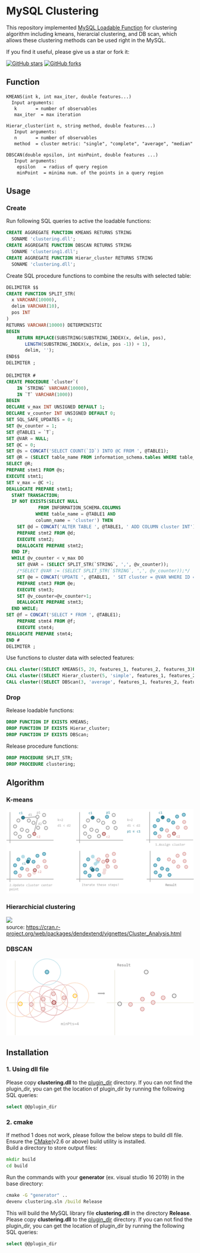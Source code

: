 # MySQL Clustering
This repository implemented [MySQL Loadable Function](https://dev.mysql.com/doc/extending-mysql/8.0/en/adding-loadable-function.html) for clustering algorithm including kmeans, hierarcial clustering, and DB scan, which allows these clustering methods can be used right in the MySQL.

If you find it useful, please give us a star or fork it:

[![GitHub stars](https://img.shields.io/github/stars/curzon01/MySQL-clustering.svg?style=social&label=Star)](https://github.com/Dawson-ma/MySQL-clustering/stargazers) [![GitHub forks](https://img.shields.io/github/forks/curzon01/MySQL-clustering.svg?style=social&label=Fork)](https://github.com/Dawson-ma/MySQL-clustering/network)

## Function
```
KMEANS(int k, int max_iter, double features...)
  Input arguments:
   k       = number of observables
   max_iter  = max iteration
```
```
Hierar_cluster(int n, string method, double features...)
   Input arguments:
   n       = number of observables
   method  = cluster metric: "single", "complete", "average", "median"
```
```
DBSCAN(double epsilon, int minPoint, double features ...)
   Input arguments:
    epsilon   = radius of query region
    minPoint  = minima num. of the points in a query region
```

## Usage
### Create
Run following SQL queries to active the loadable functions:
```SQL
CREATE AGGREGATE FUNCTION KMEANS RETURNS STRING
  SONAME 'clustering.dll';
CREATE AGGREGATE FUNCTION DBSCAN RETURNS STRING
  SONAME 'clustering1.dll';
CREATE AGGREGATE FUNCTION Hierar_cluster RETURNS STRING
  SONAME 'clustering.dll';
```
Create SQL procedure functions to combine the results with selected table:
```SQL
DELIMITER $$
CREATE FUNCTION SPLIT_STR(
  x VARCHAR(10000),
  delim VARCHAR(10),
  pos INT
)
RETURNS VARCHAR(10000) DETERMINISTIC
BEGIN 
    RETURN REPLACE(SUBSTRING(SUBSTRING_INDEX(x, delim, pos),
       LENGTH(SUBSTRING_INDEX(x, delim, pos -1)) + 1),
       delim, '');
END$$
DELIMITER ;

DELIMITER #
CREATE PROCEDURE `cluster`(
	IN `STRING` VARCHAR(10000),
    IN `T` VARCHAR(1000))
BEGIN
DECLARE v_max INT UNSIGNED DEFAULT 1;
DECLARE v_counter INT UNSIGNED DEFAULT 0;
SET SQL_SAFE_UPDATES = 0;
SET @v_counter = 1;
SET @TABLE1 = `T`;
SET @VAR = NULL;
SET @C = 0;
SET @s = CONCAT('SELECT COUNT(`ID`) INTO @C FROM ', @TABLE1); 
SET @R = (SELECT table_name FROM information_schema.tables WHERE table_name=`T`);
SELECT @R;
PREPARE stmt1 FROM @s; 
EXECUTE stmt1;
SET v_max = @C +1;
DEALLOCATE PREPARE stmt1;
  START TRANSACTION;
  IF NOT EXISTS(SELECT NULL
            FROM INFORMATION_SCHEMA.COLUMNS
           WHERE table_name = @TABLE1 AND
           column_name = 'cluster') THEN
	SET @d = CONCAT('ALTER TABLE ', @TABLE1, ' ADD COLUMN cluster INT');
    PREPARE stmt2 FROM @d; 
	EXECUTE stmt2;
    DEALLOCATE PREPARE stmt2;
  END IF;
  WHILE @v_counter < v_max DO
	SET @VAR = (SELECT SPLIT_STR(`STRING`, ',', @v_counter));
    /*SELECT @VAR := (SELECT SPLIT_STR(`STRING`, ',', @v_counter));*/
    SET @e = CONCAT('UPDATE ', @TABLE1, ' SET cluster = @VAR WHERE ID = @v_counter');
    PREPARE stmt3 FROM @e; 
	EXECUTE stmt3;
    SET @v_counter=@v_counter+1;
    DEALLOCATE PREPARE stmt3;
  END WHILE;
SET @f = CONCAT('SELECT * FROM ', @TABLE1);
    PREPARE stmt4 FROM @f; 
	EXECUTE stmt4;
DEALLOCATE PREPARE stmt4;
END #
DELIMITER ;
```
Use functions to cluster data with selected features:
```SQL
CALL cluster((SELECT KMEANS(5, 20, features_1, features_2, features_3)FROM table), 'table');
CALL cluster((SELECT Hierar_cluster(5, 'simple', features_1, features_2, features_3)FROM table), 'table');
CALL cluster((SELECT DBScan(3, 'average', features_1, features_2, features_3)FROM table), 'table');
```

### Drop
Release loadable functions:
```SQL
DROP FUNCTION IF EXISTS KMEANS;
DROP FUNCTION IF EXISTS Hierar_cluster;
DROP FUNCTION IF EXISTS DBScan;
```
Release procedure functions:
```SQL
DROP PROCEDURE SPLIT_STR;
DROP PROCEDURE clustering;
```

## Algorithm
### K-means
![](https://github.com/Dawson-ma/MySQL-clustering/blob/main/img/kmeans.png)

### Hierarchicial clustering
![](https://upload.wikimedia.org/wikipedia/commons/thumb/1/12/Iris_dendrogram.png/800px-Iris_dendrogram.png)  
source: https://cran.r-project.org/web/packages/dendextend/vignettes/Cluster_Analysis.html

### DBSCAN
![](https://github.com/Dawson-ma/MySQL-clustering/blob/main/img/DBSCAN.png)


## Installation
### 1. Using dll file
Please copy **clustering.dll** to the [plugin_dir](https://dev.mysql.com/doc/refman/8.0/en/server-system-variables.html#sysvar_plugin_dir) directory.
If you can not find the plugin_dir, you can get the location of plugin_dir by running the following SQL queries:
```SQL
select @@plugin_dir
```

### 2. cmake
If method 1 does not work, please follow the below steps to build dll file.
Ensure the [CMake](http://www.cmake.org)(v2.6 or above) build utility is installed.  
Build a directory to store output files:
```cmd
mkdir build
cd build
```
Run the commands with your **generator** (ex. visual studio 16 2019) in the base directory:
```cmd
cmake -G "generator" ..
devenv clustering.sln /build Release
```
This will build the MySQL library file **clustering.dll** in the directory **Release**.
Please copy **clustering.dll** to the [plugin_dir](https://dev.mysql.com/doc/refman/8.0/en/server-system-variables.html#sysvar_plugin_dir) directory.
If you can not find the plugin_dir, you can get the location of plugin_dir by running the following SQL queries:
```SQL
select @@plugin_dir
```

